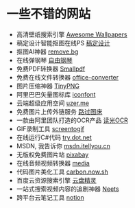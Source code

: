 # 一些不错的网站

- 高清壁纸搜索引擎 [Awesome Wallpapers](https://wallhaven.cc/)
- 稿定设计智能抠图在线PS [稿定设计](https://www.gaoding.com/tools)
- 抠图AI神器 [remove.bg](https://www.remove.bg/)
- 在线弹钢琴 [自由钢琴](http://www.autopiano.cn/)
- 免费PDF转换器 [Smallpdf](https://smallpdf.com/)
- 免费在线文件转换器 [office-converter](https://cn.office-converter.com/)
- 图片压缩神器 [TinyPNG](https://tinypng.com/)
- 阿里巴巴矢量图标库 [iconfont](https://www.iconfont.cn/)
- 云端超级应用空间 [uzer.me](https://uzer.me/)
- 免费图片上传外链服务 [路过图床](https://imgchr.com/)
- 一款由阿里团队打造的OCR产品 [读光OCR](https://duguang.aliyun.com/)
- GIF录制工具 [screentogif](https://www.screentogif.com/)
- 在线运行C#代码 [try.dot.net](https://try.dot.net/)
- MSDN, 我告诉你 [msdn.itellyou.cn](https://msdn.itellyou.cn/)
- 无版权免费图片站 [pixabay](https://pixabay.com/)
- 在线音频视频转换器 [media](https://www.media.io/)
- 代码图片美化工具 [carbon.now.sh](https://carbon.now.sh/)
- 百度云资源搜索引擎 [云盘精灵](https://www.yunpanjingling.com/)
- 一站式搜索视频内容的追剧神器 [Neets](http://neets.cc/)
- 跨平台云笔记工具 [notion](https://www.notion.so/)
